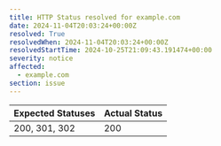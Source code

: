 ```yaml
---
title: HTTP Status resolved for example.com
date: 2024-11-04T20:03:24+00:00Z
resolved: True
resolvedWhen: 2024-11-04T20:03:24+00:00Z
resolvedStartTime: 2024-10-25T21:09:43.191474+00:00
severity: notice
affected:
  - example.com
section: issue
---
```


| Expected Statuses | Actual Status  |
|-------------------|----------------|
| 200, 301, 302 | 200 |

